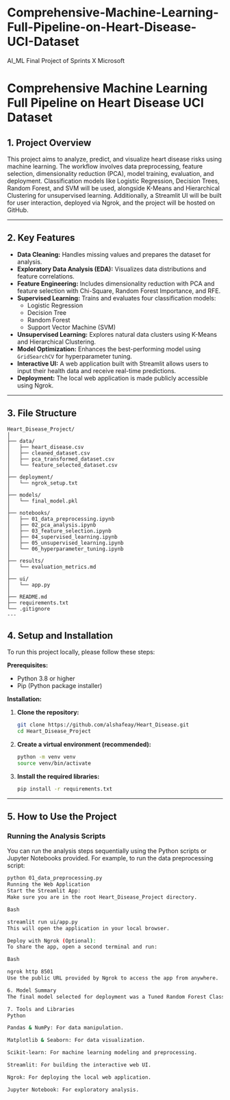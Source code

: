 # Comprehensive-Machine-Learning-Full-Pipeline-on-Heart-Disease-UCI-Dataset
AI_ML Final Project of Sprints X Microsoft
# Comprehensive Machine Learning Full Pipeline on Heart Disease UCI Dataset
## 1. Project Overview

This project aims to analyze, predict, and visualize heart disease risks using machine
learning. The workflow involves data preprocessing, feature selection, dimensionality
reduction (PCA), model training, evaluation, and deployment. Classification models like
Logistic Regression, Decision Trees, Random Forest, and SVM will be used, alongside
K-Means and Hierarchical Clustering for unsupervised learning. Additionally, a Streamlit UI
will be built for user interaction, deployed via Ngrok, and the project will be hosted on GitHub.

---

## 2. Key Features

- **Data Cleaning:** Handles missing values and prepares the dataset for analysis.
- **Exploratory Data Analysis (EDA):** Visualizes data distributions and feature correlations.
- **Feature Engineering:** Includes dimensionality reduction with PCA and feature selection with Chi-Square, Random Forest Importance, and RFE.
- **Supervised Learning:** Trains and evaluates four classification models:
    - Logistic Regression
    - Decision Tree
    - Random Forest
    - Support Vector Machine (SVM)
- **Unsupervised Learning:** Explores natural data clusters using K-Means and Hierarchical Clustering.
- **Model Optimization:** Enhances the best-performing model using `GridSearchCV` for hyperparameter tuning.
- **Interactive UI:** A web application built with Streamlit allows users to input their health data and receive real-time predictions.
- **Deployment:** The local web application is made publicly accessible using Ngrok.

---

## 3. File Structure
```
Heart_Disease_Project/
│
├── data/
│   ├── heart_disease.csv
│   ├── cleaned_dataset.csv
│   ├── pca_transformed_dataset.csv
│   └── feature_selected_dataset.csv
│
├── deployment/
│   └── ngrok_setup.txt
│
├── models/
│   └── final_model.pkl
│
├── notebooks/
│   ├── 01_data_preprocessing.ipynb
│   ├── 02_pca_analysis.ipynb
│   ├── 03_feature_selection.ipynb
│   ├── 04_supervised_learning.ipynb
│   ├── 05_unsupervised_learning.ipynb
│   └── 06_hyperparameter_tuning.ipynb
│
├── results/
│   └── evaluation_metrics.md
│
├── ui/
│   └── app.py
│
├── README.md
├── requirements.txt
└── .gitignore
---
```
## 4. Setup and Installation

To run this project locally, please follow these steps:

**Prerequisites:**
- Python 3.8 or higher
- Pip (Python package installer)

**Installation:**

1.  **Clone the repository:**
    ```bash
    git clone https://github.com/alshafeay/Heart_Disease.git
    cd Heart_Disease_Project
    ```

2.  **Create a virtual environment (recommended):**
    ```bash
    python -m venv venv
    source venv/bin/activate  
    ```

3.  **Install the required libraries:**
    ```bash
    pip install -r requirements.txt
    ```

---

## 5. How to Use the Project

### Running the Analysis Scripts

You can run the analysis steps sequentially using the Python scripts or Jupyter Notebooks provided. For example, to run the data preprocessing script:
```bash
python 01_data_preprocessing.py
Running the Web Application
Start the Streamlit App:
Make sure you are in the root Heart_Disease_Project directory.

Bash

streamlit run ui/app.py
This will open the application in your local browser.

Deploy with Ngrok (Optional):
To share the app, open a second terminal and run:

Bash

ngrok http 8501
Use the public URL provided by Ngrok to access the app from anywhere.

6. Model Summary
The final model selected for deployment was a Tuned Random Forest Classifier. After hyperparameter optimization, it achieved strong performance metrics, proving to be the most robust model for this classification task. For a detailed breakdown of all model results, please see the results/evaluation_metrics.md file.

7. Tools and Libraries
Python

Pandas & NumPy: For data manipulation.

Matplotlib & Seaborn: For data visualization.

Scikit-learn: For machine learning modeling and preprocessing.

Streamlit: For building the interactive web UI.

Ngrok: For deploying the local web application.

Jupyter Notebook: For exploratory analysis.
